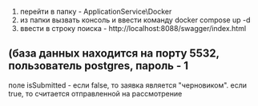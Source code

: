 1. перейти в папку - ApplicationService\Docker
2. из папки вызвать консоль и ввести команду docker compose up -d
3. ввести в строку поиска - http://localhost:8088/swagger/index.html

(база данных находится на порту 5532, пользователь postgres, пароль - 1 
---------------------------------------

поле isSubmitted - если false, то заявка является "черновиком". если true, то считается отправленной на рассмотрение
